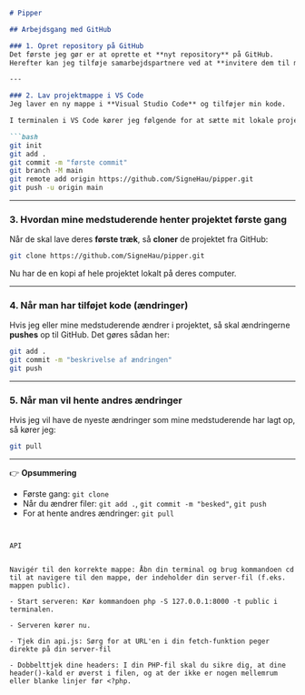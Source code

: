 

````markdown
# Pipper

## Arbejdsgang med GitHub

### 1. Opret repository på GitHub
Det første jeg gør er at oprette et **nyt repository** på GitHub.  
Herefter kan jeg tilføje samarbejdspartnere ved at **invitere dem til mit repository** under *Settings → Collaborators*.  

---

### 2. Lav projektmappe i VS Code
Jeg laver en ny mappe i **Visual Studio Code** og tilføjer min kode.  

I terminalen i VS Code kører jeg følgende for at sætte mit lokale projekt op og sende det til GitHub første gang:

```bash
git init
git add .
git commit -m "første commit"
git branch -M main
git remote add origin https://github.com/SigneHau/pipper.git
git push -u origin main
````

---

### 3. Hvordan mine medstuderende henter projektet første gang

Når de skal lave deres **første træk**, så **cloner** de projektet fra GitHub:

```bash
git clone https://github.com/SigneHau/pipper.git
```

Nu har de en kopi af hele projektet lokalt på deres computer.

---

### 4. Når man har tilføjet kode (ændringer)

Hvis jeg eller mine medstuderende ændrer i projektet, så skal ændringerne **pushes** op til GitHub.
Det gøres sådan her:

```bash
git add .
git commit -m "beskrivelse af ændringen"
git push
```

---

### 5. Når man vil hente andres ændringer

Hvis jeg vil have de nyeste ændringer som mine medstuderende har lagt op, så kører jeg:

```bash
git pull
```

---

👉 **Opsummering**

* Første gang: `git clone`
* Når du ændrer filer: `git add .`, `git commit -m "besked"`, `git push`
* For at hente andres ændringer: `git pull`

```


API
 

Navigér til den korrekte mappe: Åbn din terminal og brug kommandoen cd til at navigere til den mappe, der indeholder din server-fil (f.eks. mappen public). 

- Start serveren: Kør kommandoen php -S 127.0.0.1:8000 -t public i terminalen. 

- Serveren kører nu. 

- Tjek din api.js: Sørg for at URL'en i din fetch-funktion peger direkte på din server-fil 

- Dobbelttjek dine headers: I din PHP-fil skal du sikre dig, at dine header()-kald er øverst i filen, og at der ikke er nogen mellemrum eller blanke linjer før <?php. 

 